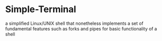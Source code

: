 # Simple-Terminal
a simplified Linux/UNIX shell that nonetheless implements a set of fundamental features such as forks and pipes for basic functionality of a shell
